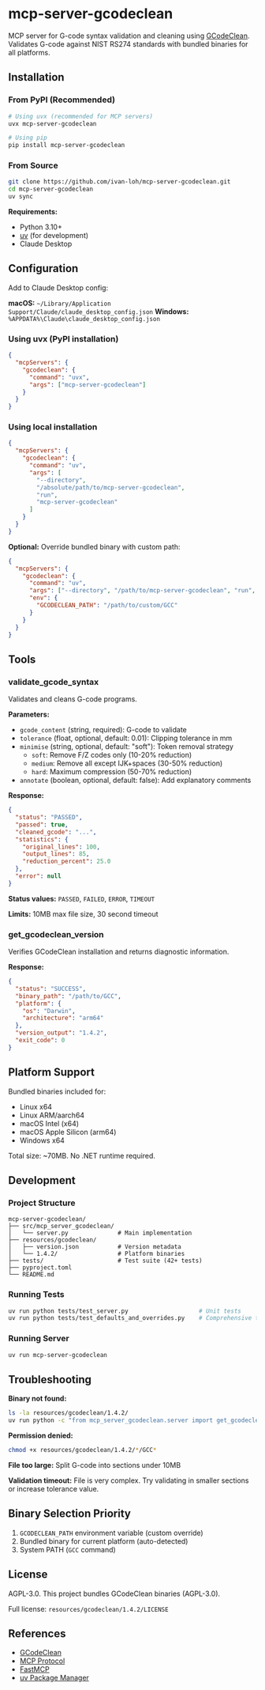 # mcp-server-gcodeclean

MCP server for G-code syntax validation and cleaning using [GCodeClean](https://github.com/aersida/GCodeClean). Validates G-code against NIST RS274 standards with bundled binaries for all platforms.

## Installation

### From PyPI (Recommended)

```bash
# Using uvx (recommended for MCP servers)
uvx mcp-server-gcodeclean

# Using pip
pip install mcp-server-gcodeclean
```

### From Source

```bash
git clone https://github.com/ivan-loh/mcp-server-gcodeclean.git
cd mcp-server-gcodeclean
uv sync
```

**Requirements:**
- Python 3.10+
- [uv](https://github.com/astral-sh/uv) (for development)
- Claude Desktop

## Configuration

Add to Claude Desktop config:

**macOS:** `~/Library/Application Support/Claude/claude_desktop_config.json`
**Windows:** `%APPDATA%\Claude\claude_desktop_config.json`

### Using uvx (PyPI installation)

```json
{
  "mcpServers": {
    "gcodeclean": {
      "command": "uvx",
      "args": ["mcp-server-gcodeclean"]
    }
  }
}
```

### Using local installation

```json
{
  "mcpServers": {
    "gcodeclean": {
      "command": "uv",
      "args": [
        "--directory",
        "/absolute/path/to/mcp-server-gcodeclean",
        "run",
        "mcp-server-gcodeclean"
      ]
    }
  }
}
```

**Optional:** Override bundled binary with custom path:
```json
{
  "mcpServers": {
    "gcodeclean": {
      "command": "uv",
      "args": ["--directory", "/path/to/mcp-server-gcodeclean", "run", "mcp-server-gcodeclean"],
      "env": {
        "GCODECLEAN_PATH": "/path/to/custom/GCC"
      }
    }
  }
}
```

## Tools

### validate_gcode_syntax

Validates and cleans G-code programs.

**Parameters:**
- `gcode_content` (string, required): G-code to validate
- `tolerance` (float, optional, default: 0.01): Clipping tolerance in mm
- `minimise` (string, optional, default: "soft"): Token removal strategy
  - `soft`: Remove F/Z codes only (10-20% reduction)
  - `medium`: Remove all except IJK+spaces (30-50% reduction)
  - `hard`: Maximum compression (50-70% reduction)
- `annotate` (boolean, optional, default: false): Add explanatory comments

**Response:**
```json
{
  "status": "PASSED",
  "passed": true,
  "cleaned_gcode": "...",
  "statistics": {
    "original_lines": 100,
    "output_lines": 85,
    "reduction_percent": 25.0
  },
  "error": null
}
```

**Status values:** `PASSED`, `FAILED`, `ERROR`, `TIMEOUT`

**Limits:** 10MB max file size, 30 second timeout

### get_gcodeclean_version

Verifies GCodeClean installation and returns diagnostic information.

**Response:**
```json
{
  "status": "SUCCESS",
  "binary_path": "/path/to/GCC",
  "platform": {
    "os": "Darwin",
    "architecture": "arm64"
  },
  "version_output": "1.4.2",
  "exit_code": 0
}
```

## Platform Support

Bundled binaries included for:
- Linux x64
- Linux ARM/aarch64
- macOS Intel (x64)
- macOS Apple Silicon (arm64)
- Windows x64

Total size: ~70MB. No .NET runtime required.

## Development

### Project Structure

```
mcp-server-gcodeclean/
├── src/mcp_server_gcodeclean/
│   └── server.py              # Main implementation
├── resources/gcodeclean/
│   ├── version.json           # Version metadata
│   └── 1.4.2/                 # Platform binaries
├── tests/                     # Test suite (42+ tests)
├── pyproject.toml
└── README.md
```

### Running Tests

```bash
uv run python tests/test_server.py                    # Unit tests
uv run python tests/test_defaults_and_overrides.py    # Comprehensive tests
```

### Running Server

```bash
uv run mcp-server-gcodeclean
```

## Troubleshooting

**Binary not found:**
```bash
ls -la resources/gcodeclean/1.4.2/
uv run python -c "from mcp_server_gcodeclean.server import get_gcodeclean_path; print(get_gcodeclean_path())"
```

**Permission denied:**
```bash
chmod +x resources/gcodeclean/1.4.2/*/GCC*
```

**File too large:**
Split G-code into sections under 10MB

**Validation timeout:**
File is very complex. Try validating in smaller sections or increase tolerance value.

## Binary Selection Priority

1. `GCODECLEAN_PATH` environment variable (custom override)
2. Bundled binary for current platform (auto-detected)
3. System PATH (`GCC` command)

## License

AGPL-3.0. This project bundles GCodeClean binaries (AGPL-3.0).

Full license: `resources/gcodeclean/1.4.2/LICENSE`

## References

- [GCodeClean](https://github.com/aersida/GCodeClean)
- [MCP Protocol](https://modelcontextprotocol.io/)
- [FastMCP](https://github.com/jlowin/fastmcp)
- [uv Package Manager](https://github.com/astral-sh/uv)
